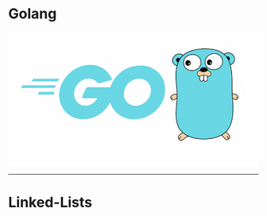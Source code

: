 # Golang

![Golang Image](golang.png)

---------------------------------------------------------------------

# Linked-Lists


